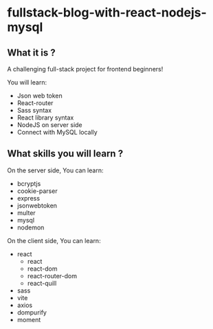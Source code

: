 # fullstack-blog-with-react-nodejs-mysql

## What it is ?

A challenging full-stack project for frontend beginners!

You will learn:

- Json web token
- React-router
- Sass syntax
- React library syntax
- NodeJS on server side
- Connect with MySQL locally

## What skills you will learn ?

On the server side, You can learn:

- bcryptjs
- cookie-parser
- express
- jsonwebtoken
- multer
- mysql
- nodemon

On the client side, You can learn:

- react
  - react
  - react-dom
  - react-router-dom
  - react-quill
- sass
- vite
- axios
- dompurify
- moment
